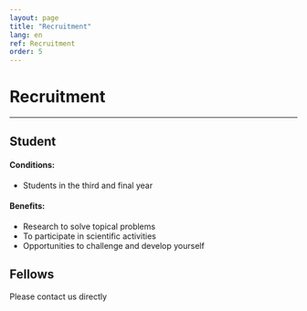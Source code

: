 ```yaml
---
layout: page
title: "Recruitment"
lang: en
ref: Recruitment
order: 5
---
```

# Recruitment
---

## Student
#### Conditions:
* Students in the third and final year

#### Benefits:
* Research to solve topical problems
* To participate in scientific activities
* Opportunities to challenge and develop yourself

## Fellows
Please contact us directly